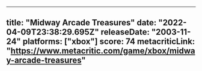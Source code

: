 
---
title: "Midway Arcade Treasures"
date: "2022-04-09T23:38:29.695Z"
releaseDate: "2003-11-24"
platforms: ["xbox"]
score: 74
metacriticLink: "https://www.metacritic.com/game/xbox/midway-arcade-treasures"
---
